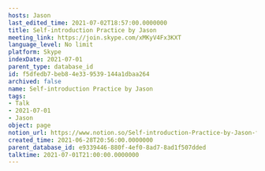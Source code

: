 ```yaml
---
hosts: Jason
last_edited_time: 2021-07-02T18:57:00.0000000
title: Self-introduction Practice by Jason
meeting_link: https://join.skype.com/xMKyV4Fx3KXT
language_level: No limit
platform: Skype
indexDate: 2021-07-01
parent_type: database_id
id: f5dfedb7-beb8-4e33-9539-144a1dbaa264
archived: false
name: Self-introduction Practice by Jason
tags:
- Talk
- 2021-07-01
- Jason
object: page
notion_url: https://www.notion.so/Self-introduction-Practice-by-Jason-f5dfedb7beb84e339539144a1dbaa264
created_time: 2021-06-28T20:56:00.0000000
parent_database_id: e9339446-880f-4ef0-8ad7-8ad1f507dded
talktime: 2021-07-01T21:00:00.0000000
---
```







